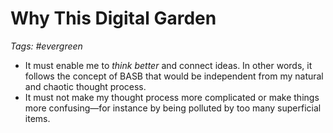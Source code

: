 # Why This Digital Garden

_Tags: #evergreen_

- It must enable me to _think better_ and connect ideas. In other words, it follows the concept of BASB that would be independent from my natural and chaotic thought process.
- It must not make my thought process more complicated or make things more confusing—for instance by being polluted by too many superficial items.


